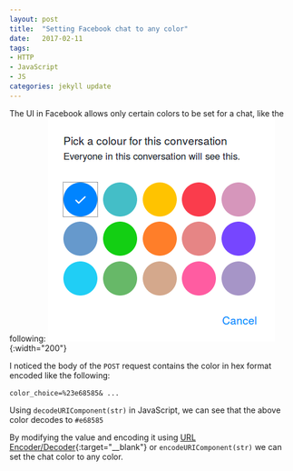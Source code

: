 ```yaml
---
layout: post
title:  "Setting Facebook chat to any color"
date:   2017-02-11
tags:
- HTTP
- JavaScript
- JS
categories: jekyll update
---
```


The UI in Facebook allows only certain colors to be set for a chat, like the following:
![Facebook chat color changer](/images/facebook-chat-color.png){:width="200"}

I noticed the body of the `POST` request contains the color  in hex format encoded like the following:

    color_choice=%23e68585& ...

Using `decodeURIComponent(str)` in JavaScript, we can see that the above color decodes to `#e68585`

By modifying the value and encoding it using [URL Encoder/Decoder](http://meyerweb.com/eric/tools/dencoder/){:target="__blank"} or `encodeURIComponent(str)` we can set the chat color to any color.
